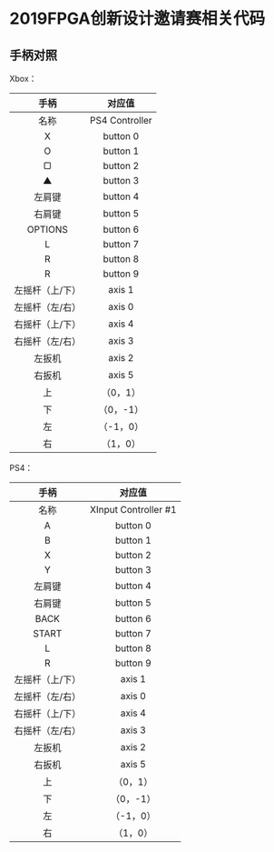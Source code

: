 # 2019FPGA创新设计邀请赛相关代码

## 手柄对照
Xbox：

|      手柄       |     对应值     |
| :-------------: | :------------: |
|      名称       | PS4 Controller |
|        X        |    button 0    |
|        O        |    button 1    |
|        ▢        |    button 2    |
|        ▲        |    button 3    |
|     左肩键      |    button 4    |
|     右肩键      |    button 5    |
|     OPTIONS     |    button 6    |
|        L        |    button 7    |
|        R        |    button 8    |
|        R        |    button 9    |
| 左摇杆（上/下） |     axis 1     |
| 左摇杆（左/右） |     axis 0     |
| 右摇杆（上/下） |     axis 4     |
| 右摇杆（左/右） |     axis 3     |
|     左扳机      |     axis 2     |
|     右扳机      |     axis 5     |
|       上        |    （0，1）    |
|       下        |   （0，-1）    |
|       左        |   （-1，0）    |
|       右        |    （1，0）    |



PS4：

|      手柄       |        对应值        |
| :-------------: | :------------------: |
|      名称       | XInput Controller #1 |
|        A        |       button 0       |
|        B        |       button 1       |
|        X        |       button 2       |
|        Y        |       button 3       |
|     左肩键      |       button 4       |
|     右肩键      |       button 5       |
|      BACK       |       button 6       |
|      START      |       button 7       |
|        L        |       button 8       |
|        R        |       button 9       |
| 左摇杆（上/下） |        axis 1        |
| 左摇杆（左/右） |        axis 0        |
| 右摇杆（上/下） |        axis 4        |
| 右摇杆（左/右） |        axis 3        |
|     左扳机      |        axis 2        |
|     右扳机      |        axis 5        |
|       上        |       （0，1）       |
|       下        |      （0，-1）       |
|       左        |      （-1，0）       |
|       右        |       （1，0）       |